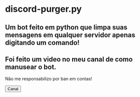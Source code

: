 # discord-purger.py

<h2>Um bot feito em python que limpa suas mensagens em qualquer servidor apenas digitando um comando!</h2>

<h2>Foi feito um video no meu canal de como manusear o bot.</h2>

<p>Não me responsabilizo por ban em contas!</p>

<button href="https://www.youtube.com/channel/UCFV2Rp8W8NOMj8oveRT983g">Canal</button>
